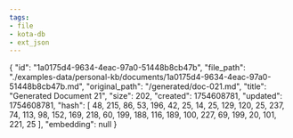 ```yaml
---
tags:
- file
- kota-db
- ext_json
---
```

{
  "id": "1a0175d4-9634-4eac-97a0-51448b8cb47b",
  "file_path": "./examples-data/personal-kb/documents/1a0175d4-9634-4eac-97a0-51448b8cb47b.md",
  "original_path": "/generated/doc-021.md",
  "title": "Generated Document 21",
  "size": 202,
  "created": 1754608781,
  "updated": 1754608781,
  "hash": [
    48,
    215,
    86,
    53,
    196,
    42,
    25,
    14,
    25,
    129,
    120,
    25,
    237,
    74,
    113,
    98,
    152,
    169,
    218,
    60,
    199,
    188,
    116,
    189,
    100,
    227,
    69,
    199,
    20,
    101,
    221,
    25
  ],
  "embedding": null
}